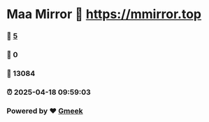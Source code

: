 # Maa Mirror :link: https://mmirror.top 
### :page_facing_up: [5](https://mmirror.top/tag.html) 
### :speech_balloon: 0 
### :hibiscus: 13084 
### :alarm_clock: 2025-04-18 09:59:03 
### Powered by :heart: [Gmeek](https://github.com/Meekdai/Gmeek)
